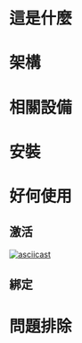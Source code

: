 # 這是什麼

# 架構

# 相關設備

# 安裝

# 好何使用

## 激活

[![asciicast](https://asciinema.org/a/539668.svg)](https://asciinema.org/a/539668?autoplay=1)

## 綁定

# 問題排除



